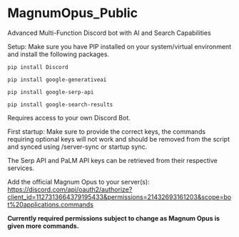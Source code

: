 # MagnumOpus_Public
Advanced Multi-Function Discord bot with AI and Search Capabilities

Setup:
Make sure you have PIP installed on your system/virtual environment and install the following packages.

`pip install Discord`

`pip install google-generativeai`

`pip install google-serp-api`

`pip install google-search-results`

Requires access to your own Discord Bot. 

First startup: Make sure to provide the correct keys, the commands requiring optional keys will not work and should be removed from the script and synced using /server-sync or startup sync.

The Serp API and PaLM API keys can be retrieved from their respective services.

Add the official Magnum Opus to your server(s): https://discord.com/api/oauth2/authorize?client_id=1127313664379195433&permissions=21432693161203&scope=bot%20applications.commands

**Currently required permissions subject to change as Magnum Opus is given more commands.**




